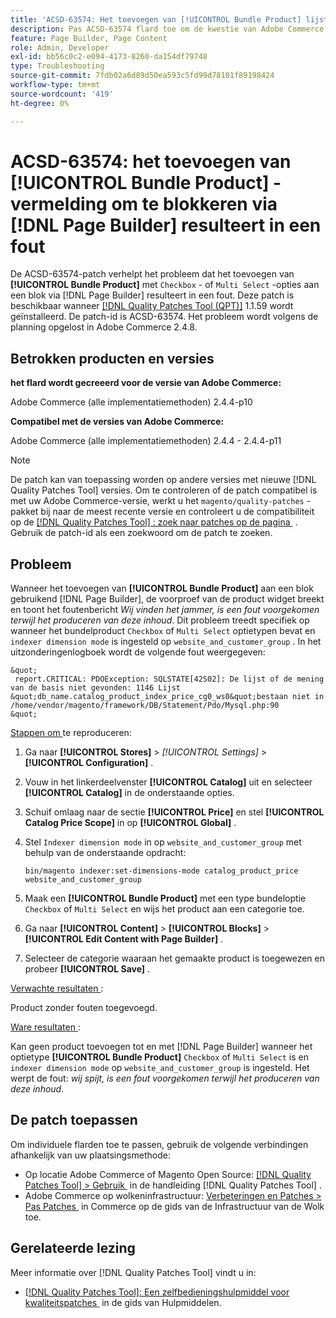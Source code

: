 ```yaml
---
title: 'ACSD-63574: Het toevoegen van [!UICONTROL Bundle Product] lijst aan blok via  [!DNL Page Builder]  resulteert in fout'
description: Pas ACSD-63574 flard toe om de kwestie van Adobe Commerce te bevestigen waar het toevoegen ** [!UICONTROL Bundle Product]** met &grave; Checkbox &grave; of &grave; Multi Uitgezochte opties &grave; aan een blok via  [!DNL Page Builder]  in een fout resulteert.
feature: Page Builder, Page Content
role: Admin, Developer
exl-id: bb56c0c2-e094-4173-8260-da154df79748
type: Troubleshooting
source-git-commit: 7fdb02a6d89d50ea593c5fd99d78101f89198424
workflow-type: tm+mt
source-wordcount: '419'
ht-degree: 0%

---
```


# ACSD-63574: het toevoegen van [!UICONTROL Bundle Product] -vermelding om te blokkeren via [!DNL Page Builder] resulteert in een fout

De ACSD-63574-patch verhelpt het probleem dat het toevoegen van **[!UICONTROL Bundle Product]** met `Checkbox` - of `Multi Select` -opties aan een blok via [!DNL Page Builder] resulteert in een fout. Deze patch is beschikbaar wanneer [[!DNL Quality Patches Tool (QPT)]](/help/tools/quality-patches-tool/quality-patches-tool-to-self-serve-quality-patches.md) 1.1.59 wordt geïnstalleerd. De patch-id is ACSD-63574. Het probleem wordt volgens de planning opgelost in Adobe Commerce 2.4.8.

## Betrokken producten en versies

**het flard wordt gecreeerd voor de versie van Adobe Commerce:**

Adobe Commerce (alle implementatiemethoden) 2.4.4-p10

**Compatibel met de versies van Adobe Commerce:**

Adobe Commerce (alle implementatiemethoden) 2.4.4 - 2.4.4-p11

>[!NOTE]
>
>De patch kan van toepassing worden op andere versies met nieuwe [!DNL Quality Patches Tool] versies. Om te controleren of de patch compatibel is met uw Adobe Commerce-versie, werkt u het `magento/quality-patches` -pakket bij naar de meest recente versie en controleert u de compatibiliteit op de [[!DNL Quality Patches Tool] : zoek naar patches op de pagina &#x200B;](https://experienceleague.adobe.com/tools/commerce-quality-patches/index.html?lang=nl-NL) . Gebruik de patch-id als een zoekwoord om de patch te zoeken.

## Probleem

Wanneer het toevoegen van **[!UICONTROL Bundle Product]** aan een blok gebruikend [!DNL Page Builder], de voorproef van de product widget breekt en toont het foutenbericht *Wij vinden het jammer, is een fout voorgekomen terwijl het produceren van deze inhoud*. Dit probleem treedt specifiek op wanneer het bundelproduct `Checkbox` of `Multi Select` optietypen bevat en `indexer dimension mode` is ingesteld op `website_and_customer_group` . In het uitzonderingenlogboek wordt de volgende fout weergegeven:

    &quot;
     report.CRITICAL: PDOException: SQLSTATE[42S02]: De lijst of de mening van de basis niet gevonden: 1146 Lijst &quot;db_name.catalog_product_index_price_cg0_ws0&quot;bestaan niet in /home/vendor/magento/framework/DB/Statement/Pdo/Mysql.php:90 
    &quot;

<u> Stappen om </u> te reproduceren:

1. Ga naar **[!UICONTROL Stores]** > *[!UICONTROL Settings]* > **[!UICONTROL Configuration]** .
1. Vouw in het linkerdeelvenster **[!UICONTROL Catalog]** uit en selecteer **[!UICONTROL Catalog]** in de onderstaande opties.
1. Schuif omlaag naar de sectie **[!UICONTROL Price]** en stel **[!UICONTROL Catalog Price Scope]** in op **[!UICONTROL Global]** .
1. Stel `Indexer dimension mode` in op `website_and_customer_group` met behulp van de onderstaande opdracht:

   `bin/magento indexer:set-dimensions-mode catalog_product_price website_and_customer_group`

1. Maak een **[!UICONTROL Bundle Product]** met een type bundeloptie `Checkbox` of `Multi Select` en wijs het product aan een categorie toe.
1. Ga naar **[!UICONTROL Content]** > **[!UICONTROL Blocks]** > **[!UICONTROL Edit Content with Page Builder]** .
1. Selecteer de categorie waaraan het gemaakte product is toegewezen en probeer **[!UICONTROL Save]** .

<u> Verwachte resultaten </u>:

Product zonder fouten toegevoegd.

<u> Ware resultaten </u>:

Kan geen product toevoegen tot en met [!DNL Page Builder] wanneer het optietype **[!UICONTROL Bundle Product]** `Checkbox` of `Multi Select` is en `indexer dimension mode` op `website_and_customer_group` is ingesteld. Het werpt de fout: *wij spijt, is een fout voorgekomen terwijl het produceren van deze inhoud*.


## De patch toepassen

Om individuele flarden toe te passen, gebruik de volgende verbindingen afhankelijk van uw plaatsingsmethode:

* Op locatie Adobe Commerce of Magento Open Source: [[!DNL Quality Patches Tool] > Gebruik &#x200B;](/help/tools/quality-patches-tool/usage.md) in de handleiding [!DNL Quality Patches Tool] .
* Adobe Commerce op wolkeninfrastructuur: [&#x200B; Verbeteringen en Patches > Pas Patches &#x200B;](https://experienceleague.adobe.com/docs/commerce-cloud-service/user-guide/develop/upgrade/apply-patches.html?lang=nl-NL) in Commerce op de gids van de Infrastructuur van de Wolk toe.


## Gerelateerde lezing

Meer informatie over [!DNL Quality Patches Tool] vindt u in:

* [[!DNL Quality Patches Tool]: Een zelfbedieningshulpmiddel voor kwaliteitspatches &#x200B;](/help/tools/quality-patches-tool/quality-patches-tool-to-self-serve-quality-patches.md) in de gids van Hulpmiddelen.
